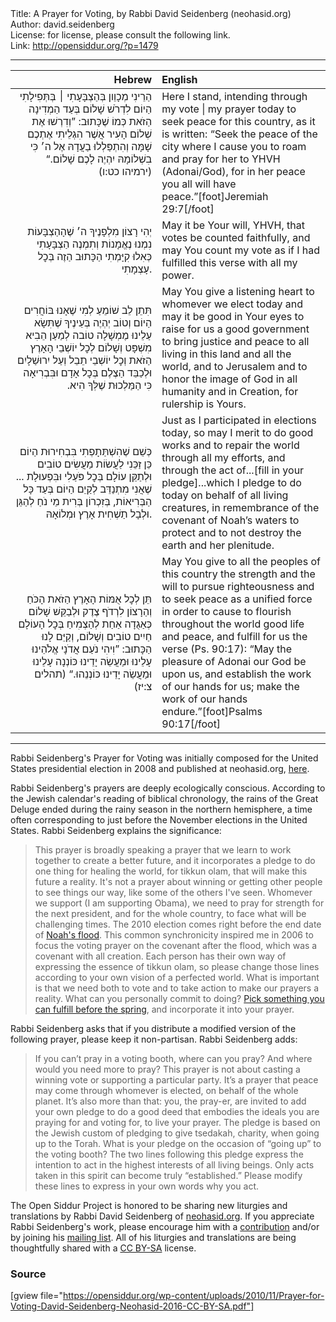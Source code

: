 <html>
<head></head>
<body>
Title: A Prayer for Voting, by Rabbi David Seidenberg (neohasid.org)<br />
Author: david.seidenberg<br />
License: for license, please consult the following link.<br />
Link: <a href="http://opensiddur.org/?p=1479">http://opensiddur.org/?p=1479</a>
<p />
<hr />

<table style="margin-left: auto;margin-right: auto;" class="draggable">
<thead><tr><th id="x" style="text-align: right;">Hebrew</th><th style="text-align: left;">English</th></tr></thead>
<tbody>
<tr><td style="vertical-align:top;" width="46%">
<div class="liturgy" style="text-align: right;"><span lang="he">
הַרֵינִי מְכָוֵון בְּהַצְבָּעָתִי ׀ בְּתְּפִילָתִי הַיוֹם
לִדְרֹשׁ שָׁלוֹם בְּעַד הַמְדִינָה הַזֹאת כְּמוֹ שֶׁכָּתוּב:
”וְדִרְשׁוּ אֶת שְׁלוֹם הָעִיר אֲשֶׁר הִגְלֵיתִי אֶתְכֶם שָׁמָּה
וְהִתְפַּלְלוּ בַעֲדָהּ אֶל ה׳ כִּי בִשְׁלוֹמָהּ יִהְיֶה לָכֶם שָׁלוֹם.“ <span class="citation">(ירמיהו כט:ו)</span>
 </span></div></td>
 
<td width="53%"><div class="english">
Here I stand, intending through my vote | my prayer today
to seek peace for this country, as it is written:
“Seek the peace of the city where I cause you to roam
and pray for her to YHVH (Adonai/God), for in her peace you all will have peace.”[foot]Jeremiah 29:7[/foot]
</div>
</td></tr>   <tr>
<td width="46%">
<div style="text-align: right;" class="liturgy"><span lang="he">
יְהִי רָצוֹן מִלְפָנֶיךָ ה׳ שֶׁהָהַצְבָּעוֹת נִמְנוּ נֶאֱמָנוֹת
וְתִמְנֶה הַצְבָּעָתִי כְּאִלוּ קִיָּמְתִי הַכָּתוּב הַזֶה בְּכׇל עָצְמָתִי.
 </span></div></td>
 
<td width="53%"><div class="english">
May it be Your will, YHVH, that votes be counted faithfully,
and may You count my vote as if I had fulfilled this verse with all my power.
</div>
</td></tr>   <tr>
<td width="46%">
<div style="text-align: right;" class="liturgy"><span lang="he">
תִּתֵן לֵב שׁוֹמֵעַ לְמִי שֶׁאָנוּ בּוֹחֲרִים הַיוֹם
וְטוֹב יְהְיֶה בְּעֵינֶיךָ שֶׁתִּשָׂא עַלֵינוּ מֶמְשָׁלָה טוֹבה
לְמַעַן הֵבִיא מִשְׁפָּט וְשָׁלוֹם לְכׇל יוֹשְׁבֵי הָאָרֶץ הַזֹאת
וְכׇל יוֹשְׁבֵי תֵבֵל וְעַל יִרוּשַׁלָיִם
וּלְכַבֵּד הַצֶלֶם בְּכׇל אָדָם וּבִּבְרִיאָה
כִּי הַמַּלְכוּת שֶׁלְּךָ הִיא.‏
 </span></div></td>
 
<td width="53%"><div class="english">
May You give a listening heart to whomever we elect today
and may it be good in Your eyes to raise for us a good government
to bring justice and peace to all living in this land
and all the world, and to Jerusalem
and to honor the image of God in all humanity and in Creation,
for rulership is Yours.
</div>
</td></tr>   <tr>
<td width="46%">
<div style="text-align: right;" class="liturgy"><span lang="he">
כְּשֵׁם שֶׁהִשְׁתַּתָפְתִי בִּבְחִירוּת הַיוֹם
כֵּן זַכֵּנִי לַעֲשׂוֹת מַעֲשִׂים טוֹבִים וּלְתַקֵּן עוֹלָם בְּכׇל פֹּעַלִי
וּבִּפְעוּלָת ... שֶׁאֲנִי מִתְנַדֵּב לְקַיֵם הַיוֹם
בְּעַד כָּל הַבְּרִיאוֹת, 
בְּזִכְרוֹן בְּרִית מֵי נֹחַ
לְהַגֵּן וּלְבָל תַשְׁחִית אָרֶץ וּמְלוֹאָהּ.
 </span></div></td>
 
<td width="53%"><div class="english">
Just as I participated in elections today,
so may I merit to do good works and to repair the world through all my efforts,
and through the act of...[fill in your pledge]...which I pledge to do today
on behalf of all living creatures, 
in remembrance of the covenant of Noah’s waters 
to protect and to not destroy the earth and her plenitude.
</div>
</td></tr>      
<tr>
<td width="46%">
<div style="text-align: right;" class="liturgy"><span lang="he">
תֵּן לְכׇל אֻמּוֹת הָאָרֶץ הַזֹאת הָכֹּחַ וְהַרָצוֹן
לִרְדֹף צֶדֶק וּלְבַקֵּשׁ שָׁלוֹם כְּאַגֻדָה אַחַת
לְהַצְמִיחַ בְּכׇל הָעוֹלָם חַיִים טוֹבִים וְשָׁלוֹם,
וְקַיֵּם לָנוּ הַכָּתוּב: ”וִיהִי נֹעַם אֲדֹנָי אֱלֹהֵינוּ עָלֵינוּ
וּמַעֲשֵׂה יָדֵינוּ כּוֹנְנָה עָלֵינוּ וּמַעֲשֵׂה יָדֵינוּ כּוֹנְנֵהוּ.“ <span class="citation">(תהלים צ:יז)</span>
</span></div>
</td>
 
<td width="53%"><div class="english">
May You give to all the peoples of this country the strength and the will
to pursue righteousness and to seek peace as a unified force
in order to cause to flourish throughout the world good life and peace,
and fulfill for us the verse (Ps. 90:17): “May the pleasure of Adonai our God be upon us,
and establish the work of our hands for us; make the work of our hands endure.”[foot]Psalms 90:17[/foot]
</div>
</td>
</tr>
</tbody></table>

<hr />

Rabbi Seidenberg's Prayer for Voting was initially composed for the United States presidential election in 2008 and published at neohasid.org, <a href="http://www.neohasid.org/resources/votingprayer/">here</a>.

Rabbi Seidenberg's prayers are deeply ecologically conscious. According to the Jewish calendar's reading of biblical chronology, the rains of the Great Deluge ended during the rainy season in the northern hemisphere, a time often corresponding to just before the November elections in the United States. Rabbi Seidenberg explains the significance:

<blockquote>This prayer is broadly speaking a prayer that we learn to work together to create a better future, and it incorporates a pledge to do one thing for healing the world, for tikkun olam, that will make this future a reality. It's not a prayer about winning or getting other people to see things our way, like some of the others I've seen. Whomever we support (I am supporting Obama), we need to pray for strength for the next president, and for the whole country, to face what will be challenging times.
The 2010 election comes right before the end date of <a href="http://www.neohasid.org/stoptheflood/flood/">Noah's flood</a>. This common synchronicity inspired me in 2006 to focus the voting prayer on the covenant after the flood, which was a covenant with all creation.
Each person has their own way of expressing the essence of tikkun olam, so please change those lines according to your own vision of a perfected world. What is important is that we need both to vote and to take action to make our prayers a reality. What can you personally commit to doing? <a href="http://www.neohasid.org/stoptheflood/stoptheflood!">Pick something you can fulfill before the spring</a>, and incorporate it into your prayer.</blockquote>

Rabbi Seidenberg asks that if you distribute a modified version of the following prayer, please keep it non-partisan. Rabbi Seidenberg adds:

<blockquote>If you can’t pray in a voting booth, where can you pray? And where would you need more to pray? This prayer is not about casting a winning vote or supporting a particular party. It’s a prayer that peace may come through whomever is elected, on behalf of the whole planet. It’s also more than that: you, the pray-er, are invited to add your own pledge to do a good deed that embodies the ideals you are praying for and voting for, to live your prayer. The pledge is based on the Jewish custom of pledging to give tsedakah, charity, when going up to the Torah. What is your pledge on the occasion of “going up” to the voting booth? The two lines following this pledge express the intention to act in the highest interests of all living beings. Only acts taken in this spirit can become truly “established.” Please modify these lines to express in your own words why you act. </blockquote>

The Open Siddur Project is honored to be sharing new liturgies and translations by Rabbi David Seidenberg of <a href="http://neohasid.org">neohasid.org</a>. If you appreciate Rabbi Seidenberg's work, please encourage him with a <a href="http://www.neohasid.org/contribute/">contribution</a> and/or by joining his <a href="http://neohasid.org/join2.html">mailing list</a>. All of his liturgies and translations are being thoughtfully shared with a <a href="http://creativecommons.org/licenses/by-sa/4.0/">CC BY-SA</a> license.</a>

<h3>Source</h3>

[gview file="https://opensiddur.org/wp-content/uploads/2010/11/Prayer-for-Voting-David-Seidenberg-Neohasid-2016-CC-BY-SA.pdf"]
</body>
</html>